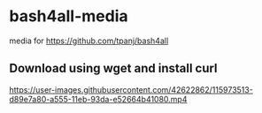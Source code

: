 
# bash4all-media
media for https://github.com/tpanj/bash4all

## Download using wget and install curl
https://user-images.githubusercontent.com/42622862/115973513-d89e7a80-a555-11eb-93da-e52664b41080.mp4
